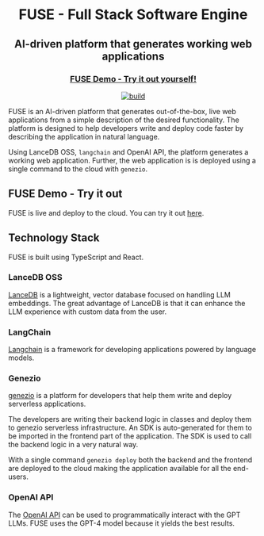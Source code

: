 
<div align="center">

<h1> FUSE - Full Stack Software Engine </h1>
<h2>AI-driven platform that generates working web applications</h2>
<h3> <u><a href="https://fuse.app.genez.io"> FUSE Demo - Try it out yourself! </a></u> </h3>
</div>

<div align="center">

[![build](https://github.com/genez-io/fuse/actions/workflows/deploy-to-ec2.yml/badge.svg)](https://github.com/Genez-io/fuse/actions/workflows/deploy-to-ec2.yml)

</div>

FUSE is an AI-driven platform that generates out-of-the-box, live web applications from a simple description of the desired functionality. The platform is designed to help developers write and deploy code faster by describing the application in natural language.

Using LanceDB OSS, `langchain` and OpenAI API, the platform generates a working web application.
Further, the web application is is deployed using a single command to the cloud with `genezio`.

## FUSE Demo - Try it out

FUSE is live and deploy to the cloud. You can try it out [here](https://fuse.genez.io).

## Technology Stack

FUSE is built using TypeScript and React.
### LanceDB OSS

[LanceDB](https://lancedb.com) is a lightweight, vector database focused on handling LLM embeddings.
The great advantage of LanceDB is that it can enhance the LLM experience with custom data from the user.

### LangChain
[Langchain](https://python.langchain.com/docs/get_started/introduction.html#use-cases) is a framework for developing applications powered by language models.

### Genezio

[genezio](https://github.com/Genez-io/genezio) is a platform for developers that help them write and deploy serverless applications.

The developers are writing their backend logic in classes and deploy them to genezio serverless infrastructure. An SDK is auto-generated for them to be imported in the frontend part of the application. The SDK is used to call the backend logic in a very natural way.

With a single command `genezio deploy` both the backend and the frontend are deployed to the cloud making the application available for all the end-users.


### OpenAI API

The [OpenAI API](https://platform.openai.com/docs/introduction) can be used to programmatically interact with the GPT LLMs. FUSE uses the GPT-4 model because it yields the best results.
